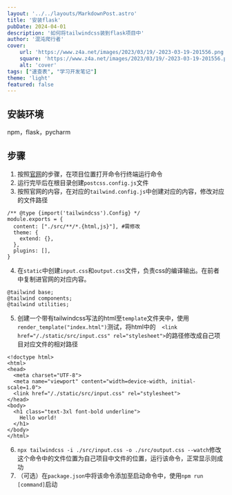 ```yaml
---
layout: '../../layouts/MarkdownPost.astro'
title: '安装flask'
pubDate: 2024-04-01
description: '如何将tailwindcss装到flask项目中'
author: '混沌爬行者'
cover:
    url: 'https://www.z4a.net/images/2023/03/19/-2023-03-19-201556.png'
    square: 'https://www.z4a.net/images/2023/03/19/-2023-03-19-201556.png'
    alt: 'cover'
tags: ["速查表", "学习开发笔记"]
theme: 'light'
featured: false
---
```

## 安装环境
npm，flask，pycharm
## 步骤
1. 按照[官网](https://tailwindcss.com/docs/installation/using-postcss)的步骤，在项目位置打开命令行终端运行命令
2. 运行完毕后在根目录创建`postcss.config.js`文件
3. 按照官网的内容，在对应的``tailwind.config.js``中创建对应的内容，修改对应的文件路径
```
/** @type {import('tailwindcss').Config} */
module.exports = {
  content: ["./src/**/*.{html,js}"], #需修改
  theme: {
    extend: {},
  },
  plugins: [],
}
```
4. 在``static``中创建``input.css``和``output.css``文件，负责css的编译输出。在前者中复制进官网的对应内容。
```
@tailwind base;
@tailwind components;
@tailwind utilities;
```
5. 创建一个带有tailwindcss写法的html至``template``文件夹中，使用``render_template("index.html")``测试，将html中的``  <link href="/./static/src/input.css" rel="stylesheet">``的路径修改成自己项目对应文件的相对路径
```
<!doctype html>
<html>
<head>
  <meta charset="UTF-8">
  <meta name="viewport" content="width=device-width, initial-scale=1.0">
  <link href="/./static/src/input.css" rel="stylesheet">
</head>
<body>
  <h1 class="text-3xl font-bold underline">
    Hello world!
  </h1>
</body>
</html>
```
6. ``npx tailwindcss -i ./src/input.css -o ./src/output.css --watch``修改这个命令中的文件位置为自己项目中文件的位置，运行该命令，正常显示则成功
7. （可选）在``package.json``中将该命令添加至启动命令中，使用``npm run [command]``启动